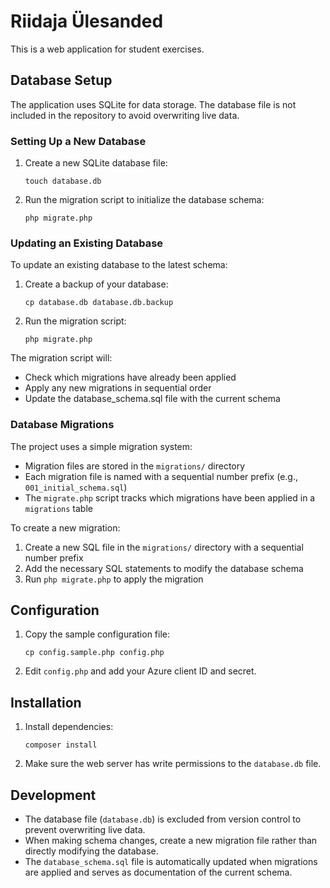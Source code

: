 # Riidaja Ülesanded

This is a web application for student exercises.

## Database Setup

The application uses SQLite for data storage. The database file is not included in the repository to avoid overwriting live data.

### Setting Up a New Database

1. Create a new SQLite database file:
   ```
   touch database.db
   ```

2. Run the migration script to initialize the database schema:
   ```
   php migrate.php
   ```

### Updating an Existing Database

To update an existing database to the latest schema:

1. Create a backup of your database:
   ```
   cp database.db database.db.backup
   ```

2. Run the migration script:
   ```
   php migrate.php
   ```

The migration script will:
- Check which migrations have already been applied
- Apply any new migrations in sequential order
- Update the database_schema.sql file with the current schema

### Database Migrations

The project uses a simple migration system:

- Migration files are stored in the `migrations/` directory
- Each migration file is named with a sequential number prefix (e.g., `001_initial_schema.sql`)
- The `migrate.php` script tracks which migrations have been applied in a `migrations` table

To create a new migration:

1. Create a new SQL file in the `migrations/` directory with a sequential number prefix
2. Add the necessary SQL statements to modify the database schema
3. Run `php migrate.php` to apply the migration

## Configuration

1. Copy the sample configuration file:
   ```
   cp config.sample.php config.php
   ```

2. Edit `config.php` and add your Azure client ID and secret.

## Installation

1. Install dependencies:
   ```
   composer install
   ```

2. Make sure the web server has write permissions to the `database.db` file.

## Development

- The database file (`database.db`) is excluded from version control to prevent overwriting live data.
- When making schema changes, create a new migration file rather than directly modifying the database.
- The `database_schema.sql` file is automatically updated when migrations are applied and serves as documentation of the current schema.
